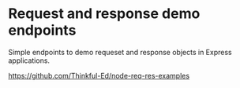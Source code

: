 Request and response demo endpoints
===================================

Simple endpoints to demo requeset and response objects
in Express applications.

https://github.com/Thinkful-Ed/node-req-res-examples
